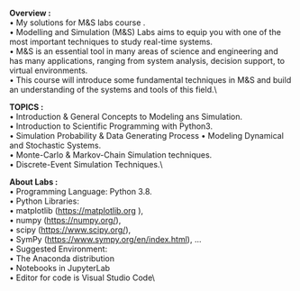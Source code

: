 **Overview :**\
• My solutions for M&S labs course .\
• Modelling and Simulation (M&S) Labs aims to equip you with one of the most important techniques to study real-time systems.\
• M&S is an essential tool in many areas of science and engineering and has many applications, ranging from system analysis, decision support, to virtual environments.\
• This course will introduce some fundamental techniques in M&S and build an understanding of the systems and tools of this field.\

**TOPICS :**\
• Introduction & General Concepts to Modeling ans Simulation.\
• Introduction to Scientific Programming with Python3.\
• Simulation Probability & Data Generating Process
• Modeling Dynamical and Stochastic Systems.\
• Monte-Carlo & Markov-Chain Simulation techniques.\
• Discrete-Event Simulation Techniques.\

**About Labs :**\
• Programming Language: Python 3.8.\
• Python Libraries:\
• matplotlib (https://matplotlib.org ),\
• numpy (https://numpy.org/),\
• scipy (https://www.scipy.org/),\
• SymPy (https://www.sympy.org/en/index.html), ...\
• Suggested Environment:\
• The Anaconda distribution\
• Notebooks in JupyterLab\
• Editor for code is Visual Studio Code\